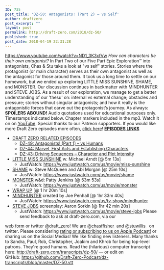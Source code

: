 ```yaml
---
ID: 735
post_title: 'DZ-50: Antagonists! (Part 2) – vs Self'
author: draftzero
post_excerpt: ""
layout: post
permalink: http://draft-zero.com/2018/dz-50/
published: true
post_date: 2018-04-19 22:31:28
---
```

https://www.youtube.com/watch?v=ND1_3K3xfVw *How can characters be their own antagonist?* In Part Two of our Five Part Epic Exploration™ into antagonists, Chas & Stu take a look at "vs self" stories. Stories where the protagonist (or main character) serves as their own antagonist as well as the antagonist for those around them. It took us a long time to settle on our homework, but we ended up exploring LITTLE MISS SUNSHINE, SHAME, and MONSTER. Our discussion continues in backmatter with MINDHUNTER and STEVE JOBS. As a result of our exploration, we manage to get a better understanding of our 'thesu' on: internal vs external change; obstacles and pressure; stories without singular antagonists; and how it really is the antagonistic forces that carve out the protagonist’s journey. As always: **SPOILERS ABOUND!** Audio quotations used for educational purposes only. Timestamps indicated below. Chapter markers included in the mp3. Watch it on on <a href="https://www.youtube.com/watch?v=ND1_3K3xfVw target=" rel="noopener">YouTube</a>. Special thanks to our Patreon supporters. If you would like more Draft Zero episodes more often, <a href="https://www.patreon.com/draftzero/" target="_blank" rel="noopener">click here</a>! <span style="text-decoration: underline;"><strong>EPISODES LINKS</strong></span> 
*   <span style="text-decoration: underline;">DRAFT ZERO RELATED EPISODES</span> 
    *   [DZ-49: Antagonists! (Part 1) – vs Humans][1]
    *   [DZ-44: Marvel, First Acts and Establishing Characters][2]
    *   [DZ-43: Driving Sequences – Character and Plot Intensity][3]
*   <span style="text-decoration: underline;">LITTLE MISS SUNSHINE</span> w: Michael Arndt [@ 5m 13s] 
    *   JustWatch: <a href="https://www.justwatch.com/us/movie/miss-sunshine" target="_blank" rel="noopener">https://www.justwatch.com/us/movie/miss-sunshine</a>
*   <span style="text-decoration: underline;">SHAME</span> w: Steve McQueen and Abi Morgan [@ 25m 10s] 
    *   JustWatch: <https://www.justwatch.com/us/movie/shame>
*   <span style="text-decoration: underline;">MONSTER</span> w&d: Patty Jenkins [@ 53m 53s] 
    *   JustWatch: <a href="https://www.justwatch.com/us/movie/monster" target="_blank" rel="noopener">https://www.justwatch.com/us/movie/monster</a>
*   <span style="text-decoration: underline;">WRAP UP</span> [@ 1 hr 20m 10s]
*   <span style="text-decoration: underline;">MINDHUNTER</span> created by Joe Penhall [@ 1hr 33m 40s] 
    *   JustWatch: <a href="https://www.justwatch.com/us/tv-show/mindhunter" target="_blank" rel="noopener">https://www.justwatch.com/us/tv-show/mindhunter</a>
*   <span style="text-decoration: underline;">STEVE JOBS</span> screenplay: Aaron Sorkin [@ 1hr 42 min 20s] 
    *   JustWatch: <a href="https://www.justwatch.com/us/movie/steve-jobs" target="_blank" rel="noopener">https://www.justwatch.com/us/movie/steve-jobs</a> Please send feedback to ask at draft-zero.com, via our 

<a href="http://draft-zero.com/feedback/" target="_blank" rel="noopener">web form</a> or twitter <a href="https://twitter.com/draft_zero" target="_blank" rel="noopener">@draft_zero</a>! We are <a href="http://www.twitter.com/chasffisher" target="_blank" rel="noopener">@chasffisher </a> and <a href="http://www.twitter.com/stuwillis" target="_blank" rel="noopener">@stuwillis </a>  on twitter. Please considering [rating or subscribing to us on Apple Podcast!][4] or sharing us on the Social Medias! We like finding new listeners. Many thanks to Sandra, Paul, Rob, Christopher, Joakim and Khrob for being top-level patrons. They're good humans. Read the (hilarious) computer transcript here: <http://draft-zero.com/transcripts/dz-50/> — or edit on GitHub: <a href="https://github.com/Draft-Zero-Podcast/dz-transcripts/blob/master/DZ-50.vtt" target="_blank" rel="noopener">https://github.com/Draft-Zero-Podcast/dz-transcripts/blob/master/DZ-50.vtt</a>

 [1]: http://draft-zero.com/2018/dz-49/
 [2]: http://draft-zero.com/2017/dz-44/
 [3]: http://draft-zero.com/2017/dz-43/
 [4]: https://itunes.apple.com/au/podcast/draft-zero-screenwriting-podcast/id847126598?mt=2&ls=1